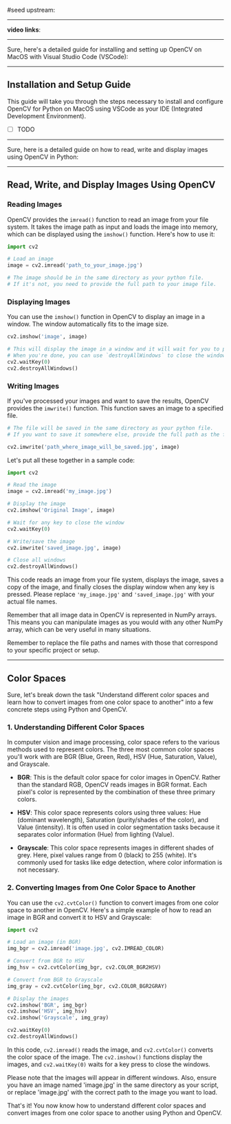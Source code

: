 #seed 
upstream:

---

**video links**: 

---


Sure, here's a detailed guide for installing and setting up OpenCV on MacOS with Visual Studio Code (VSCode):

---

## Installation and Setup Guide

This guide will take you through the steps necessary to install and configure OpenCV for Python on MacOS using VSCode as your IDE (Integrated Development Environment).

- [ ] TODO



---
Sure, here is a detailed guide on how to read, write and display images using OpenCV in Python:

---

## Read, Write, and Display Images Using OpenCV

### Reading Images

OpenCV provides the `imread()` function to read an image from your file system. It takes the image path as input and loads the image into memory, which can be displayed using the `imshow()` function. Here's how to use it:

```python
import cv2

# Load an image
image = cv2.imread('path_to_your_image.jpg')

# The image should be in the same directory as your python file. 
# If it's not, you need to provide the full path to your image file.
```

### Displaying Images

You can use the `imshow()` function in OpenCV to display an image in a window. The window automatically fits to the image size.

```python
cv2.imshow('image', image)

# This will display the image in a window and it will wait for you to press any key before continuing. 
# When you're done, you can use `destroyAllWindows` to close the window.
cv2.waitKey(0)
cv2.destroyAllWindows()
```

### Writing Images

If you've processed your images and want to save the results, OpenCV provides the `imwrite()` function. This function saves an image to a specified file.

```python
# The file will be saved in the same directory as your python file. 
# If you want to save it somewhere else, provide the full path as the first argument.

cv2.imwrite('path_where_image_will_be_saved.jpg', image)
```

Let's put all these together in a sample code:

```python
import cv2

# Read the image
image = cv2.imread('my_image.jpg')

# Display the image
cv2.imshow('Original Image', image)

# Wait for any key to close the window
cv2.waitKey(0)

# Write/save the image
cv2.imwrite('saved_image.jpg', image)

# Close all windows
cv2.destroyAllWindows()
```

This code reads an image from your file system, displays the image, saves a copy of the image, and finally closes the display window when any key is pressed. Please replace `'my_image.jpg'` and `'saved_image.jpg'` with your actual file names.

Remember that all image data in OpenCV is represented in NumPy arrays. This means you can manipulate images as you would with any other NumPy array, which can be very useful in many situations. 

Remember to replace the file paths and names with those that correspond to your specific project or setup.

---

## Color Spaces 

Sure, let's break down the task "Understand different color spaces and learn how to convert images from one color space to another" into a few concrete steps using Python and OpenCV.

### 1. Understanding Different Color Spaces

In computer vision and image processing, color space refers to the various methods used to represent colors. The three most common color spaces you'll work with are BGR (Blue, Green, Red), HSV (Hue, Saturation, Value), and Grayscale.

- **BGR**: This is the default color space for color images in OpenCV. Rather than the standard RGB, OpenCV reads images in BGR format. Each pixel's color is represented by the combination of these three primary colors.

- **HSV**: This color space represents colors using three values: Hue (dominant wavelength), Saturation (purity/shades of the color), and Value (intensity). It is often used in color segmentation tasks because it separates color information (Hue) from lighting (Value).

- **Grayscale**: This color space represents images in different shades of grey. Here, pixel values range from 0 (black) to 255 (white). It's commonly used for tasks like edge detection, where color information is not necessary.

### 2. Converting Images from One Color Space to Another

You can use the `cv2.cvtColor()` function to convert images from one color space to another in OpenCV. Here's a simple example of how to read an image in BGR and convert it to HSV and Grayscale:

```python
import cv2

# Load an image (in BGR)
img_bgr = cv2.imread('image.jpg', cv2.IMREAD_COLOR)

# Convert from BGR to HSV
img_hsv = cv2.cvtColor(img_bgr, cv2.COLOR_BGR2HSV)

# Convert from BGR to Grayscale
img_gray = cv2.cvtColor(img_bgr, cv2.COLOR_BGR2GRAY)

# Display the images
cv2.imshow('BGR', img_bgr)
cv2.imshow('HSV', img_hsv)
cv2.imshow('Grayscale', img_gray)

cv2.waitKey(0)
cv2.destroyAllWindows()
```

In this code, `cv2.imread()` reads the image, and `cv2.cvtColor()` converts the color space of the image. The `cv2.imshow()` functions display the images, and `cv2.waitKey(0)` waits for a key press to close the windows.

Please note that the images will appear in different windows. Also, ensure you have an image named 'image.jpg' in the same directory as your script, or replace 'image.jpg' with the correct path to the image you want to load. 

That's it! You now know how to understand different color spaces and convert images from one color space to another using Python and OpenCV.
